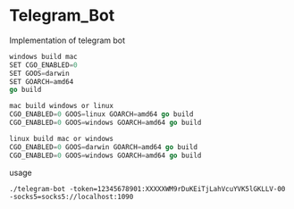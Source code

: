 # Telegram_Bot
Implementation of telegram bot

```go
windows build mac
SET CGO_ENABLED=0
SET GOOS=darwin
SET GOARCH=amd64
go build
```

```go
mac build windows or linux
CGO_ENABLED=0 GOOS=linux GOARCH=amd64 go build
CGO_ENABLED=0 GOOS=windows GOARCH=amd64 go build
```

```go
linux build mac or windows
CGO_ENABLED=0 GOOS=darwin GOARCH=amd64 go build
CGO_ENABLED=0 GOOS=windows GOARCH=amd64 go build
```

usage
```shell
./telegram-bot -token=12345678901:XXXXXWM9rDuKEiTjLahVcuYVK5lGKLLV-00 -socks5=socks5://localhost:1090
```
